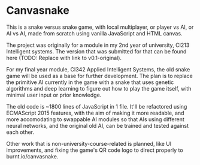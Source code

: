 # Canvasnake
This is a snake versus snake game, with local multiplayer, or player vs AI, or AI vs AI, made from scratch using vanilla JavaScript and HTML canvas.

The project was originally for a module in my 2nd year of university, CI213 Intelligent systems. The version that was submitted for that can be found here (TODO: Replace with link to v0.1-original).

For my final year module, CI342 Applied Intelligent Systems, the old snake game will be used as a base for further development. The plan is to replace the primitive AI currently in the game with a snake that uses genetic algorithms and deep learning to figure out how to play the game itself, with minimal user input or prior knowledge.

The old code is ~1800 lines of JavaScript in 1 file. It'll be refactored using ECMAScript 2015 features, with the aim of making it more readable, and more accomodating to swappable AI modules so that AIs using different neural networks, and the original old AI, can be trained and tested against each other.

Other work that is non-university-course-related is planned, like UI improvements, and fixing the game's QR code logo to direct properly to burnt.io/canvasnake.
